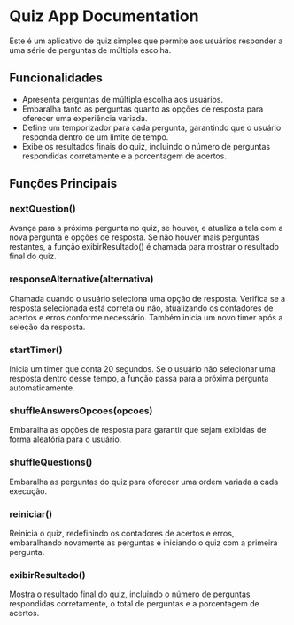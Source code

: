 # Quiz App Documentation

Este é um aplicativo de quiz simples que permite aos usuários responder a uma série de perguntas de múltipla escolha.

## Funcionalidades

- Apresenta perguntas de múltipla escolha aos usuários.
- Embaralha tanto as perguntas quanto as opções de resposta para oferecer uma experiência variada.
- Define um temporizador para cada pergunta, garantindo que o usuário responda dentro de um limite de tempo.
- Exibe os resultados finais do quiz, incluindo o número de perguntas respondidas corretamente e a porcentagem de acertos.

## Funções Principais

### nextQuestion()

Avança para a próxima pergunta no quiz, se houver, e atualiza a tela com a nova pergunta e opções de resposta. Se não houver mais perguntas restantes, a função exibirResultado() é chamada para mostrar o resultado final do quiz.

### responseAlternative(alternativa)

Chamada quando o usuário seleciona uma opção de resposta. Verifica se a resposta selecionada está correta ou não, atualizando os contadores de acertos e erros conforme necessário. Também inicia um novo timer após a seleção da resposta.

### startTimer()

Inicia um timer que conta 20 segundos. Se o usuário não selecionar uma resposta dentro desse tempo, a função passa para a próxima pergunta automaticamente.

### shuffleAnswersOpcoes(opcoes)

Embaralha as opções de resposta para garantir que sejam exibidas de forma aleatória para o usuário.

### shuffleQuestions()

Embaralha as perguntas do quiz para oferecer uma ordem variada a cada execução.

### reiniciar()

Reinicia o quiz, redefinindo os contadores de acertos e erros, embaralhando novamente as perguntas e iniciando o quiz com a primeira pergunta.

### exibirResultado()

Mostra o resultado final do quiz, incluindo o número de perguntas respondidas corretamente, o total de perguntas e a porcentagem de acertos.

